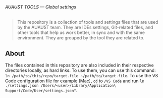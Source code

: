 ###### AUAUST TOOLS — Global settings

> This repository is a collection of tools and settings files that are used by the AUAUST team.
> They are IDEs settings, Git-related files, and other tools that help us work better, in sync and with the same environment.
> They are grouped by the tool they are related to.

## About

The files contained in this repository are also included in their respective directories locally, as hard links.
To use them, you can use this command: `ln /path/to/this/repo/target.file ~/path/to/target.file`.
To use the VS Code configuration file for example (Mac), `cd` to `/VS Code` and run `ln ./settings.json /Users/<user>/Library/Application\ Support/Code/User/settings.json"`.
